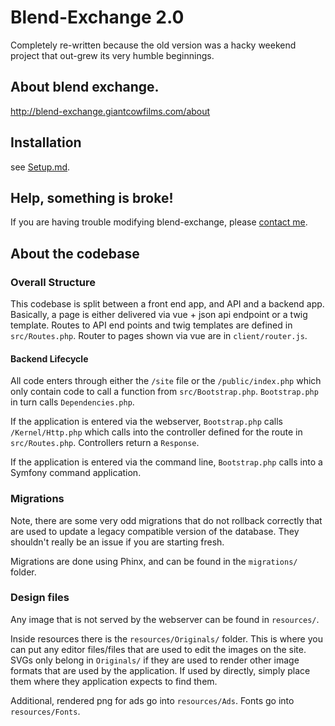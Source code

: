 # Blend-Exchange 2.0

Completely re-written because the old version was a hacky weekend project that out-grew its very humble beginnings.

## About blend exchange. 

http://blend-exchange.giantcowfilms.com/about

## Installation

see [Setup.md](setup.md).

## Help, something is broke!

If you are having trouble modifying blend-exchange, please <a href='http://giantcowfilms.com/contact'>contact me</a>. 

## About the codebase

### Overall Structure

This codebase is split between a front end app, and API and a backend app. Basically, a page is either delivered via vue + json api endpoint or a twig template. Routes to API end points and twig templates are defined in `src/Routes.php`. Router to pages shown via vue are in `client/router.js`. 

#### Backend Lifecycle

All code enters through either the `/site` file or the `/public/index.php` which only contain code to call a function from `src/Bootstrap.php`. `Bootstrap.php` in turn calls `Dependencies.php`.

If the application is entered via the webserver, `Bootstrap.php` calls `/Kernel/Http.php` which calls into the controller defined for the route in `src/Routes.php`. Controllers return a `Response`. 

If the application is entered via the command line, `Bootstrap.php` calls into a Symfony command application. 


### Migrations

Note, there are some very odd migrations that do not rollback correctly that are used to update a legacy compatible version of the database. They shouldn't really be an issue if you are starting fresh.

Migrations are done using Phinx, and can be found in the `migrations/` folder. 

### Design files

Any image that is not served by the webserver can be found in `resources/`.

Inside resources there is the `resources/Originals/` folder. This is where you can put any editor files/files that are used to edit the images on the site. SVGs only belong in `Originals/` if they are used to render other image formats that are used by the application. If used by directly, simply place them where they application expects to find them.

Additional, rendered png for ads go into `resources/Ads`. Fonts go into `resources/Fonts`.